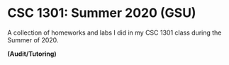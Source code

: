 # CSC 1301: Summer 2020 (GSU)

A collection of homeworks and labs I did in my CSC 1301 class during the Summer of 2020.

**(Audit/Tutoring)**
